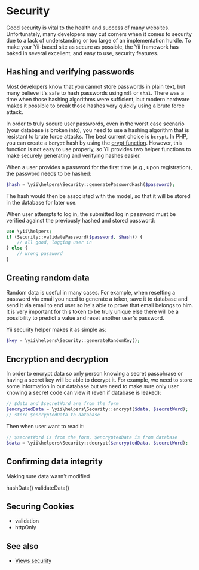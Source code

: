 Security
========

Good security is vital to the health and success of many websites. Unfortunately, many developers may cut corners when it comes to security due to a lack of understanding or too large of an implementation hurdle. To make your Yii-based site as secure as possible, the Yii framework has baked in several excellent, and easy to use, security features. 

Hashing and verifying passwords
-------------------------------

Most developers know that you cannot store passwords in plain text, but many believe it's safe to hash passwords using `md5` or `sha1`. There was a time when those hashing algorithms were sufficient, but modern hardware makes it possible to break those hashes very quickly using a brute force attack.

In order to truly secure user passwords, even in the worst case scenario (your database is broken into), you need to use a hashing algorithm that is resistant to brute force attacks. The best current choice is `bcrypt`. In PHP, you can create a `bcrypt` hash by using the [crypt function](http://php.net/manual/en/function.crypt.php). However, this function is not easy to use properly, so Yii provides two helper functions to make securely generating and verifying hashes easier.

When a user provides a password for the first time (e.g., upon registration), the password needs to be hashed:

```php
$hash = \yii\helpers\Security::generatePasswordHash($password);
```

The hash would then be associated with the model, so that it will be stored in the database for later use.

When user attempts to log in, the submitted log in password must be verified against the previously hashed and stored password:

```php
use \yii\helpers;
if (Security::validatePassword($password, $hash)) {
	// all good, logging user in
} else {
	// wrong password
}
```


Creating random data
-----------

Random data is useful in many cases. For example, when resetting a password via email you need to generate a token,
save it to database and send it via email to end user so he's able to prove that email belongs to him. It is very
important for this token to be truly unique else there will be a possibility to predict a value and reset another user's
password.

Yii security helper makes it as simple as:

```php
$key = \yii\helpers\Security::generateRandomKey();
```

Encryption and decryption
-------------------------

In order to encrypt data so only person knowing a secret passphrase or having a secret key will be able to decrypt it.
For example, we need to store some information in our database but we need to make sure only user knowing a secret code
can view it (even if database is leaked):


```php
// $data and $secretWord are from the form
$encryptedData = \yii\helpers\Security::encrypt($data, $secretWord);
// store $encryptedData to database
```

Then when user want to read it:

```php
// $secretWord is from the form, $encryptedData is from database
$data = \yii\helpers\Security::decrypt($encryptedData, $secretWord);
```

Confirming data integrity
--------------------------------

Making sure data wasn't modified

hashData()
validateData()


Securing Cookies
----------------

- validation
- httpOnly

See also
--------

- [Views security](view.md#security)

